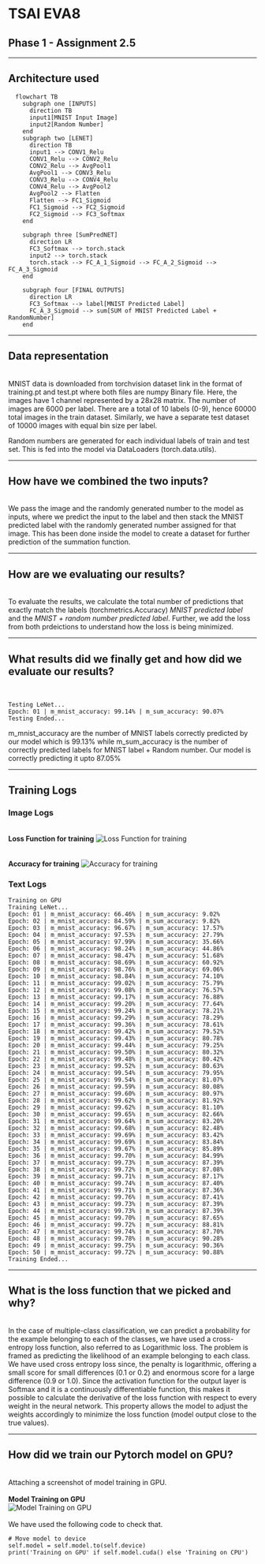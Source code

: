 # TSAI EVA8
## Phase 1 - Assignment 2.5
---
## Architecture used
```mermaid
  flowchart TB
    subgraph one [INPUTS]
      direction TB
      input1[MNIST Input Image]
      input2[Random Number]
    end
    subgraph two [LENET]
      direction TB
      input1 --> CONV1_Relu
      CONV1_Relu --> CONV2_Relu
      CONV2_Relu --> AvgPool1
      AvgPool1 --> CONV3_Relu
      CONV3_Relu --> CONV4_Relu
      CONV4_Relu --> AvgPool2
      AvgPool2 --> Flatten
      Flatten --> FC1_Sigmoid
      FC1_Sigmoid --> FC2_Sigmoid
      FC2_Sigmoid --> FC3_Softmax
    end

    subgraph three [SumPredNET]
      direction LR
      FC3_Softmax --> torch.stack
      input2 --> torch.stack
      torch.stack --> FC_A_1_Sigmoid --> FC_A_2_Sigmoid --> FC_A_3_Sigmoid
    end

    subgraph four [FINAL OUTPUTS]
      direction LR
      FC3_Softmax --> label[MNIST Predicted Label]
      FC_A_3_Sigmoid --> sum[SUM of MNIST Predicted Label + RandomNumber]
    end
```
---
## Data representation
<br/>
MNIST data is downloaded from torchvision dataset link in the format of training.pt and test.pt where both files are numpy Binary file. Here, the images have 1 channel represented by a 28x28 matrix. The number of images are 6000 per label. There are a total of 10 labels (0-9), hence 60000 total images in the train dataset. Similarly, we have a separate test dataset of 10000 images with equal bin size per label.

Random numbers are generated for each individual labels of train and test set. This is fed into the model via DataLoaders (torch.data.utils).

---
## How have we combined the two inputs?
<br/>
We pass the image and the randomly generated number to the model as inputs, where we predict the input to the label and then stack the MNIST predicted label with the randomly generated number assigned for that image. This has been done inside the model to create a dataset for further prediction of the summation function.

---
## How are we evaluating our results?
<br/>
To evaluate the results, we calculate the total number of predictions that exactly match the labels (torchmetrics.Accuracy) <i>MNIST predicted label</i> and the <i>MNIST + random number predicted label</i>. Further, we add the loss from both prdeictions to understand how the loss is being minimized.

---
## What results did we finally get and how did we evaluate our results?
<br/>

```
Testing LeNet...
Epoch: 01 | m_mnist_accuracy: 99.14% | m_sum_accuracy: 90.07%
Testing Ended...
```
m_mnist_accuracy are the number of MNIST labels correctly predicted by our model which is 99.13% while m_sum_accuracy is the number of correctly predicted labels for MNIST label + Random number. Our model is correctly predicting it upto 87.05%

---
## Training Logs
### Image Logs
<br/>
<b>Loss Function for training</b>
<img title="Loss Function for training" alt="Loss Function for training" src="../../assets/assignment_2_5/Loss.png">
<br/>
<br/>
<br/>
<b>Accuracy for training</b>
<img title="Accuracy for training" alt="Accuracy for training" src="../../assets/assignment_2_5/Metrics.png">

### Text Logs

```
Training on GPU
Training LeNet...
Epoch: 01 | m_mnist_accuracy: 66.46% | m_sum_accuracy: 9.02%
Epoch: 02 | m_mnist_accuracy: 84.59% | m_sum_accuracy: 9.82%
Epoch: 03 | m_mnist_accuracy: 96.67% | m_sum_accuracy: 17.57%
Epoch: 04 | m_mnist_accuracy: 97.53% | m_sum_accuracy: 27.79%
Epoch: 05 | m_mnist_accuracy: 97.99% | m_sum_accuracy: 35.66%
Epoch: 06 | m_mnist_accuracy: 98.24% | m_sum_accuracy: 44.86%
Epoch: 07 | m_mnist_accuracy: 98.47% | m_sum_accuracy: 51.68%
Epoch: 08 | m_mnist_accuracy: 98.69% | m_sum_accuracy: 60.92%
Epoch: 09 | m_mnist_accuracy: 98.76% | m_sum_accuracy: 69.06%
Epoch: 10 | m_mnist_accuracy: 98.84% | m_sum_accuracy: 74.10%
Epoch: 11 | m_mnist_accuracy: 99.02% | m_sum_accuracy: 75.79%
Epoch: 12 | m_mnist_accuracy: 99.08% | m_sum_accuracy: 76.57%
Epoch: 13 | m_mnist_accuracy: 99.17% | m_sum_accuracy: 76.88%
Epoch: 14 | m_mnist_accuracy: 99.20% | m_sum_accuracy: 77.64%
Epoch: 15 | m_mnist_accuracy: 99.24% | m_sum_accuracy: 78.21%
Epoch: 16 | m_mnist_accuracy: 99.29% | m_sum_accuracy: 78.29%
Epoch: 17 | m_mnist_accuracy: 99.36% | m_sum_accuracy: 78.61%
Epoch: 18 | m_mnist_accuracy: 99.42% | m_sum_accuracy: 79.52%
Epoch: 19 | m_mnist_accuracy: 99.43% | m_sum_accuracy: 80.78%
Epoch: 20 | m_mnist_accuracy: 99.44% | m_sum_accuracy: 79.25%
Epoch: 21 | m_mnist_accuracy: 99.50% | m_sum_accuracy: 80.32%
Epoch: 22 | m_mnist_accuracy: 99.48% | m_sum_accuracy: 80.42%
Epoch: 23 | m_mnist_accuracy: 99.52% | m_sum_accuracy: 80.63%
Epoch: 24 | m_mnist_accuracy: 99.54% | m_sum_accuracy: 79.95%
Epoch: 25 | m_mnist_accuracy: 99.54% | m_sum_accuracy: 81.07%
Epoch: 26 | m_mnist_accuracy: 99.59% | m_sum_accuracy: 80.08%
Epoch: 27 | m_mnist_accuracy: 99.60% | m_sum_accuracy: 80.97%
Epoch: 28 | m_mnist_accuracy: 99.62% | m_sum_accuracy: 81.92%
Epoch: 29 | m_mnist_accuracy: 99.62% | m_sum_accuracy: 81.10%
Epoch: 30 | m_mnist_accuracy: 99.65% | m_sum_accuracy: 82.66%
Epoch: 31 | m_mnist_accuracy: 99.64% | m_sum_accuracy: 83.20%
Epoch: 32 | m_mnist_accuracy: 99.68% | m_sum_accuracy: 82.48%
Epoch: 33 | m_mnist_accuracy: 99.69% | m_sum_accuracy: 83.42%
Epoch: 34 | m_mnist_accuracy: 99.69% | m_sum_accuracy: 83.84%
Epoch: 35 | m_mnist_accuracy: 99.67% | m_sum_accuracy: 85.89%
Epoch: 36 | m_mnist_accuracy: 99.70% | m_sum_accuracy: 84.99%
Epoch: 37 | m_mnist_accuracy: 99.73% | m_sum_accuracy: 87.39%
Epoch: 38 | m_mnist_accuracy: 99.72% | m_sum_accuracy: 87.08%
Epoch: 39 | m_mnist_accuracy: 99.71% | m_sum_accuracy: 87.17%
Epoch: 40 | m_mnist_accuracy: 99.74% | m_sum_accuracy: 87.40%
Epoch: 41 | m_mnist_accuracy: 99.71% | m_sum_accuracy: 87.36%
Epoch: 42 | m_mnist_accuracy: 99.76% | m_sum_accuracy: 87.41%
Epoch: 43 | m_mnist_accuracy: 99.73% | m_sum_accuracy: 87.39%
Epoch: 44 | m_mnist_accuracy: 99.73% | m_sum_accuracy: 87.39%
Epoch: 45 | m_mnist_accuracy: 99.70% | m_sum_accuracy: 87.65%
Epoch: 46 | m_mnist_accuracy: 99.72% | m_sum_accuracy: 88.81%
Epoch: 47 | m_mnist_accuracy: 99.74% | m_sum_accuracy: 87.70%
Epoch: 48 | m_mnist_accuracy: 99.78% | m_sum_accuracy: 90.28%
Epoch: 49 | m_mnist_accuracy: 99.75% | m_sum_accuracy: 90.36%
Epoch: 50 | m_mnist_accuracy: 99.72% | m_sum_accuracy: 90.88%
Training Ended...
```

---
## What is the loss function that we picked and why?
<br/>
In the case of multiple-class classification, we can predict a probability for the example belonging to each of the classes, we have used a cross-entropy loss function, also referred to as Logarithmic loss. The problem is framed as predicting the likelihood of an example belonging to each class. We have used cross entropy loss since, the penalty is logarithmic, offering a small score for small differences (0.1 or 0.2) and enormous score for a large difference (0.9 or 1.0). Since the activation function for the output layer is Softmax and it is a continuously differentiable function, this makes it possible to calculate the derivative of the loss function with respect to every weight in the neural network. This property allows the model to adjust the weights accordingly to minimize the loss function (model output close to the true values).

---
## How did we train our Pytorch model on GPU?
<br/>
Attaching a screenshot of model training in GPU.
<br/>
<br/>
<b>Model Training on GPU</b>
<br/>
<img title="Model Training on GPU" alt="Model Training on GPU" src="../../assets/assignment_2_5/GPU.png">
<br/>
<br/>
We have used the following code to check that.

```
# Move model to device
self.model = self.model.to(self.device)
print('Training on GPU' if self.model.cuda() else 'Training on CPU')
```

